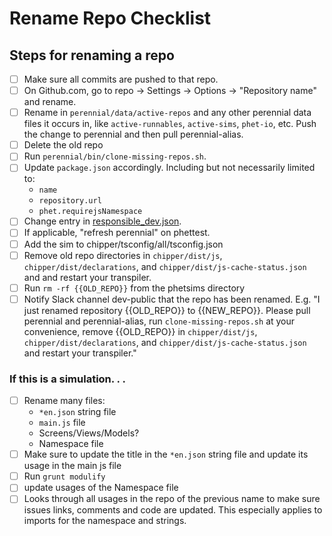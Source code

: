 # Rename Repo Checklist

## Steps for renaming a repo

- [ ] Make sure all commits are pushed to that repo.
- [ ] On Github.com, go to repo -> Settings -> Options -> "Repository name"  and rename.
- [ ] Rename in `perennial/data/active-repos` and any other perennial data files it occurs in,
  like `active-runnables`, `active-sims`, `phet-io`, etc. Push the change to perennial and then pull perennial-alias.
- [ ] Delete the old repo
- [ ] Run `perennial/bin/clone-missing-repos.sh`.
- [ ] Update `package.json` accordingly. Including but not necessarily limited to:
  * `name`
  * `repository.url`
  * `phet.requirejsNamespace`
- [ ] Change entry
  in [responsible_dev.json](https://github.com/phetsims/phet-info/blob/main/sim-info/responsible_dev.json).
- [ ] If applicable, "refresh perennial" on phettest.
- [ ] Add the sim to chipper/tsconfig/all/tsconfig.json
- [ ] Remove old repo directories in `chipper/dist/js`, `chipper/dist/declarations`,
  and `chipper/dist/js-cache-status.json` and and restart your transpiler.
- [ ] Run `rm -rf {{OLD_REPO}}` from the phetsims directory
- [ ] Notify Slack channel dev-public that the repo has been renamed. E.g. "I just renamed repository {{OLD_REPO}} to
  {{NEW_REPO}}. Please pull perennial and perennial-alias, run `clone-missing-repos.sh` at your convenience, remove
  {{OLD_REPO}} in `chipper/dist/js`, `chipper/dist/declarations`, and `chipper/dist/js-cache-status.json` and restart
  your transpiler."

### If this is a simulation. . .

- [ ] Rename many files:
  * `*en.json` string file
  * `main.js` file
  * Screens/Views/Models?
  * Namespace file
- [ ] Make sure to update the title in the `*en.json` string file and update its usage in the main js file
- [ ] Run `grunt modulify`
- [ ] update usages of the Namespace file
- [ ] Looks through all usages in the repo of the previous name to make sure issues links, comments and code are
  updated. This especially applies to imports for the namespace and strings.

